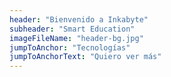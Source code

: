 ```yaml
---
header: "Bienvenido a Inkabyte"
subheader: "Smart Education"
imageFileName: "header-bg.jpg"
jumpToAnchor: "Tecnologías"
jumpToAnchorText: "Quiero ver más"
---
```

